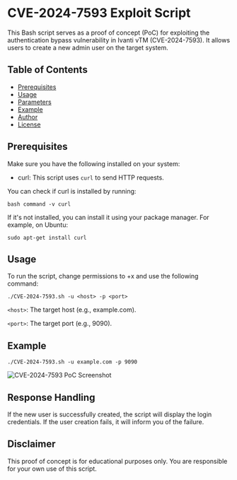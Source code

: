 # CVE-2024-7593 Exploit Script

This Bash script serves as a proof of concept (PoC) for exploiting the authentication bypass vulnerability in Ivanti vTM (CVE-2024-7593). It allows users to create a new admin user on the target system.

## Table of Contents

- [Prerequisites](#prerequisites)
- [Usage](#usage)
- [Parameters](#parameters)
- [Example](#example)
- [Author](#author)
- [License](#license)

## Prerequisites

Make sure you have the following installed on your system:

- curl: This script uses `curl` to send HTTP requests.

You can check if curl is installed by running:

``bash
command -v curl``


If it's not installed, you can install it using your package manager. For example, on Ubuntu:

``sudo apt-get install curl``

## Usage
To run the script, change permissions to +x and use the following command:

``./CVE-2024-7593.sh -u <host> -p <port>``


``<host>``: The target host (e.g., example.com).

``<port>``: The target port (e.g., 9090).


## Example

``./CVE-2024-7593.sh -u example.com -p 9090``


<img src="https://i.imgur.com/uP5WGqB.png" alt="CVE-2024-7593 PoC Screenshot" />

## Response Handling
If the new user is successfully created, the script will display the login credentials.
If the user creation fails, it will inform you of the failure.


## Disclaimer
This proof of concept is for educational purposes only. You are responsible for your own use of this script.
